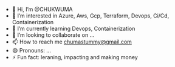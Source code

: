 - 👋 Hi, I’m @CHUKWUMA
- 👀 I’m interested in Azure, Aws, Gcp, Terraform, Devops, Ci/Cd, Containerization
- 🌱 I’m currently learning Devops, Containerization
- 💞️ I’m looking to collaborate on ...
- 📫 How to reach me chumastummy@gmail.com
- 😄 Pronouns: ...
- ⚡ Fun fact: leraning, impacting and making money

<!---
cloudchuma/cloudchuma is a ✨ special ✨ repository because its `README.md` (this file) appears on your GitHub profile.
You can click the Preview link to take a look at your changes.
--->
